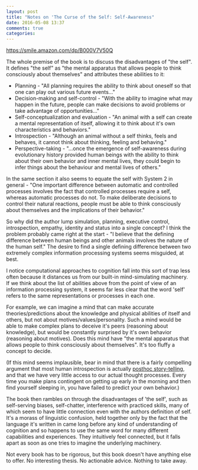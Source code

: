 ```yaml
---
layout: post
title: "Notes on 'The Curse of the Self: Self-Awareness"
date: 2016-05-08 13:37
comments: true
categories:
---
```


https://smile.amazon.com/dp/B000V7V50Q

The whole premise of the book is to discuss the disadvantages of "the self". It defines "the self" as "the mental apparatus that allows people to think consciously about themselves" and attributes these abilities to it:

* Planning - "All planning requires the ability to think about oneself so that one can play out various future events..."
* Decision-making and self-control - "With the ability to imagine what may happen in the future, people can make decisions to avoid problems or take advantage of opportunities..."
* Self-conceptualization and evaluation - "An animal with a self can create a mental representation of itself, allowing it to think about it's own characteristics and behaviors."
* Introspection - "Although an animal without a self thinks, feels and behaves, it cannot think about thinking, feeling and behaving."
* Perspective-taking - "...once the emergence of self-awareness during evolutionary history provided human beings with the ability to think about their own behavior and inner mental lives, they could begin to infer things about the behaviour and mental lives of others."

In the same section it also seems to equate the self with System 2 in general - "One important difference between automatic and controlled processes involves the fact that controlled processes require a self, whereas automatic processes do not. To make deliberate decisions to control their natural reactions, people must be able to think consciously about themselves and the implications of their behavior."

So why did the author lump simulation, planning, executive control, introspection, empathy, identity and status into a single concept? I think the problem probably came right at the start - "I believe that the defining difference between human beings and other animals involves the nature of the human self." The desire to find a single defining difference between two extremely complex information processing systems seems misguided, at best.

I notice computational approaches to cognition fall into this sort of trap less often because it distances us from our built-in mind-simulating machinery. If we think about the list of abilities above from the point of view of an information processing system, it seems far less clear that the word 'self' refers to the same representations or processes in each one.

For example, we can imagine a mind that can make accurate theories/predictions about the knowledge and physical abilities of itself and others, but not about motives/values/personality. Such a mind would be able to make complex plans to deceive it's peers (reasoning about knowledge), but would be constantly surprised by it's own behavior (reasoning about motives). Does this mind have "the mental apparatus that allows people to think consciously about themselves". It's too fluffy a concept to decide.

(If this mind seems implausible, bear in mind that there is a fairly compelling argument that most human introspection is actually [posthoc story-telling](https://www.futurelearn.com/courses/the-mind-is-flat), and that we have very little access to our actual thought processes. Every time you make plans contingent on getting up early in the morning and then find yourself sleeping in, you have failed to predict your own behavior.)

The book then rambles on through the disadvantages of 'the self', such as self-serving biases, self-chatter, interference with practiced skills, many of which seem to have little connection even with the authors definition of self. It's a morass of linguistic confusion, held together only by the fact that the language it's written in came long before any kind of understanding of cognition and so happens to use the same word for many different capabilities and experiences. They intuitively feel connected, but it falls apart as soon as one tries to imagine the underlying machinery.

Not every book has to be rigorous, but this book doesn't have anything else to offer. No interesting thesis. No actionable advice. Nothing to take away.
